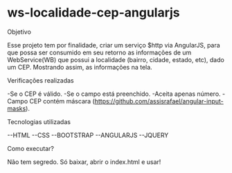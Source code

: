 # ws-localidade-cep-angularjs

Objetivo

Esse projeto tem por finalidade, criar um serviço $http via AngularJS, para que possa ser consumido em seu retorno as informações de um WebService(WB) que possui a localidade (bairro, cidade, estado, etc), dado um CEP. Mostrando assim, as informações na tela.

Verificações realizadas

  -Se o CEP é válido.
  -Se o campo está preenchido.
  -Aceita apenas número. 
  -Campo CEP contém máscara (https://github.com/assisrafael/angular-input-masks).

Tecnologias utilizadas

  --HTML
  --CSS
  --BOOTSTRAP
  --ANGULARJS 
  --JQUERY

Como executar?

Não tem segredo. Só baixar, abrir o index.html e usar!

